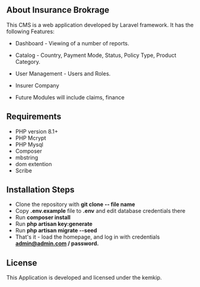 ## About Insurance Brokrage

This CMS is a web application developed by Laravel framework. It has the following Features:

- Dashboard - Viewing of a number of reports.
- Catalog - Country, Payment Mode, Status, Policy Type, Product Category.
- User Management - Users and Roles.
- Insurer Company

- Future Modules will include claims, finance



## Requirements

- PHP version 8.1+
- PHP Mcrypt
- PHP Mysql
- Composer
- mbstring
- dom extention
- Scribe

## Installation Steps

- Clone the repository with **git clone -- file name**
- Copy **.env.example** file to **.env** and edit database credentials there
- Run **composer install**
- Run **php artisan key:generate**
- Run **php artisan migrate --seed**
- That's it - load the homepage, and log in with credentials **admin@admin.com / password.**

## License

This Application is developed and licensed under the kemkip.